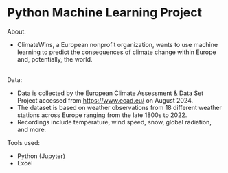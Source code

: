 # Python Machine Learning Project

About:
- ClimateWins, a European nonprofit organization, wants to use machine learning to predict the consequences of climate change within Europe and, potentially, the world.


<br>Data:
- Data is collected by the European Climate Assessment & Data Set Project accessed from https://www.ecad.eu/ on August 2024.
- The dataset is based on weather observations from 18 different weather stations across Europe ranging from the late 1800s to 2022.
- Recordings include temperature, wind speed, snow, global radiation, and more.


Tools used:
- Python (Jupyter)
- Excel
